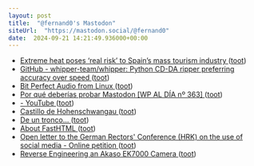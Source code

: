 ```yaml
---
layout: post
title:  "@fernand0's Mastodon"
siteUrl:  "https://mastodon.social/@fernand0"
date:  2024-09-21 14:21:49.936000+00:00
---
```

*  [Extreme heat poses ‘real risk’ to Spain’s mass tourism industry ](https://www.theguardian.com/world/article/2024/jul/27/extreme-heat-poses-real-risk-to-spains-mass-tourism-industr) ([toot](https://mastodon.social/@fernand0/113175986826982116))
*  [GitHub - whipper-team/whipper: Python CD-DA ripper preferring accuracy over speed ](https://github.com/whipper-team/whippe) ([toot](https://mastodon.social/@fernand0/113175236130656741))
*  [Bit Perfect Audio from Linux ](https://www.head-fi.org/threads/bit-perfect-audio-from-linux.561961) ([toot](https://mastodon.social/@fernand0/113175135787677671))
*  [Por qué deberías probar Mastodon [WP AL DÍA nº 363] ](https://www.blogpocket.com/2024/07/29/por-que-deberias-probar-mastodon-wp-al-dia-no-363) ([toot](https://mastodon.social/@fernand0/113175131045007832))
*  [- YouTube ](https://www.youtube.com/watch?v=SjUQLryotAk&amp%3Bfeature=youtu.b) ([toot](https://mastodon.social/@fernand0/113172914868530684))
*  [Castillo de Hohenschwangau ](https://www.flickr.com/photos/fernand0/53993704776) ([toot](https://mastodon.social/@fernand0/113172898976996628))
*  [De un tronco… ](https://avecesunafoto.wordpress.com/2024/09/20/de-un-tronco) ([toot](https://mastodon.social/@fernand0/113171983331415140))
*  [About FastHTML ](https://about.fastht.ml) ([toot](https://mastodon.social/@fernand0/113171111713598536))
*  [Open letter to the German Rectors' Conference (HRK) on the use of social media - Online petition ](https://www.openpetition.de/petition/online/open-letter-to-the-german-rectors-conference-hrk-on-the-use-of-social-medi) ([toot](https://mastodon.social/@fernand0/113170764398844688))
*  [Reverse Engineering an Akaso EK7000 Camera ](https://www.hotelexistence.ca/reverse-engineer-akaso-ek7000) ([toot](https://mastodon.social/@fernand0/113170555187173699))
